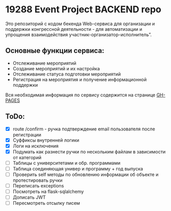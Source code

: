 # 19288 Event Project BACKEND repo
Это репозиторий с кодом бекенда Web-сервиса для организации и поддержки конгрессной деятельности - для автоматизации и упрощения взаимодействия участник-организатор-исполнитель”.

## Основные функции сервиса:
*	Отслеживание мероприятий
*	Создание мероприятий и их настройка
*	Отслеживание статуса подготовки мероприятий
*	Регистрация на мероприятия и получение информационной поддержки


Вся необходимая информация по сервису содержится на странице [GH-PAGES](https://eventsexpertsmiem.github.io/backend_19288/)


## ToDo:
- [x]	route /confirm - ручка подтверждение email пользователя после регистрации
- [x]	Суффиксы внутренней логики
- [x]	Логи на исключения
- [x]	Подумать как разнести ручки по нескольким файлам в зависимости от категорий
- [ ]	Таблицы с университетами и обр. программами
- [ ]	Таблица соединяющая универ и программу + год выпуска
- [ ]	Проверить self методы по обновлению информации об объекте и протестировать ручки
- [ ]	Переписать exceptions
- [ ]	Посмотреть на flask-sqlalchemy
- [ ]	Дописать JWT
- [ ]	Пересмотреть отсылку писем